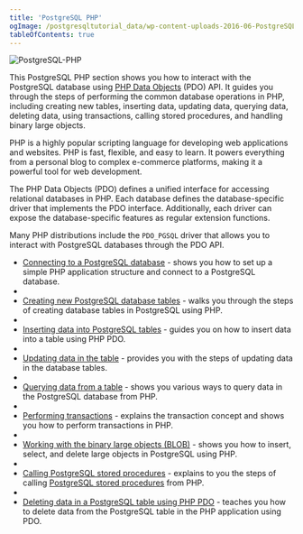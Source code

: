 ```yaml
---
title: 'PostgreSQL PHP'
ogImage: /postgresqltutorial_data/wp-content-uploads-2016-06-PostgreSQL-PHP-1.png
tableOfContents: true
---
```



![PostgreSQL-PHP](/postgresqltutorial_data/wp-content-uploads-2016-06-PostgreSQL-PHP-1.png)

This PostgreSQL PHP section shows you how to interact with the PostgreSQL database using [PHP Data Objects](http://php.net/manual/en/book.pdo.php) (PDO) API. It guides you through the steps of performing the common database operations in PHP, including creating new tables, inserting data, updating data, querying data, deleting data, using transactions, calling stored procedures, and handling binary large objects.

PHP is a highly popular scripting language for developing web applications and websites. PHP is fast, flexible, and easy to learn. It powers everything from a personal blog to complex e-commerce platforms, making it a powerful tool for web development.

The PHP Data Objects (PDO) defines a unified interface for accessing relational databases in PHP. Each database defines the database-specific driver that implements the PDO interface. Additionally, each driver can expose the database-specific features as regular extension functions.

Many PHP distributions include the `PDO_PGSQL` driver that allows you to interact with PostgreSQL databases through the PDO API.

- [Connecting to a PostgreSQL database](https://www.postgresqltutorial.com/postgresql-php/connect/) - shows you how to set up a simple PHP application structure and connect to a PostgreSQL database.
-
- [Creating new PostgreSQL database tables](https://www.postgresqltutorial.com/postgresql-php/create-tables/) - walks you through the steps of creating database tables in PostgreSQL using PHP.
-
- [Inserting data into PostgreSQL tables](https://www.postgresqltutorial.com/postgresql-php/insert/) - guides you on how to insert data into a table using PHP PDO.
-
- [Updating data in the table](https://www.postgresqltutorial.com/postgresql-php/update/) - provides you with the steps of updating data in the database tables.
-
- [Querying data from a table](https://www.postgresqltutorial.com/postgresql-php/query/) - shows you various ways to query data in the PostgreSQL database from PHP.
-
- [Performing transactions](https://www.postgresqltutorial.com/postgresql-php/transaction/) - explains the transaction concept and shows you how to perform transactions in PHP.
-
- [Working with the binary large objects (BLOB)](https://www.postgresqltutorial.com/postgresql-php/postgresql-blob/) - shows you how to insert, select, and delete large objects in PostgreSQL using PHP.
-
- [Calling PostgreSQL stored procedures](https://www.postgresqltutorial.com/postgresql-php/call-stored-procedures/) - explains to you the steps of calling [PostgreSQL stored procedures](https://www.postgresqltutorial.com/postgresql-stored-procedures/) from PHP.
-
- [Deleting data in a PostgreSQL table using PHP PDO](https://www.postgresqltutorial.com/postgresql-php/delete/) - teaches you how to delete data from the PostgreSQL table in the PHP application using PDO.
